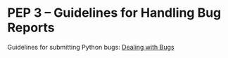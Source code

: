 # PEP 3 – Guidelines for Handling Bug Reports

Guidelines for submitting Python bugs: [Dealing with Bugs](http://docs.python.org/bugs.html)
